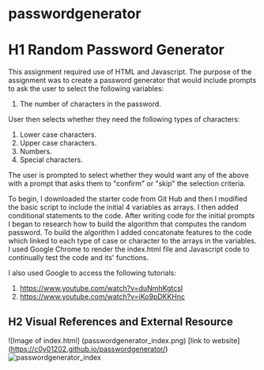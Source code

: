 # passwordgenerator

# H1 Random Password Generator

This assignment required use of HTML and Javascript. The purpose of the assignment was to create a password generator that would include prompts to ask the user to select the following variables:

1) The number of characters in the password.

User then selects whether they need the following types of characters:
1) Lower case characters.
2) Upper case characters.
3) Numbers.
4) Special characters.

The user is prompted to select whether they would want any of the above with a prompt that asks them to "confirm" or "skip" the selection criteria.

To begin, I downloaded the starter code from Git Hub and then I modified the basic script to include the initial 4 variables as arrays. I then added conditional statements to the code. After writing code for the initial prompts I began to research how to build the algorithm that computes the random password. To build the algorithm I added concatonate features to the code which linked to each type of case or character to the arrays in the variables. I used Google Chrome to render the index.html file and Javascript code to continually test the code and its' functions. 

I also used Google to access the following tutorials:
1. https://www.youtube.com/watch?v=duNmhKgtcsI
2. https://www.youtube.com/watch?v=iKo9pDKKHnc

## H2 Visual References and External Resource
![Image of index.html] (passwordgenerator_index.png)
[link to website] (https://c0y01202.github.io/passwordgenerator/)
![passwordgenerator_index](https://user-images.githubusercontent.com/97765679/154811189-e587233d-6198-4cff-81be-d8c85649aef6.png)
